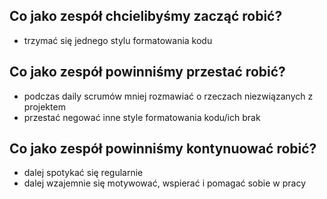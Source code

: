 ## Co jako zespół chcielibyśmy zacząć robić? 
* trzymać się jednego stylu formatowania kodu

## Co jako zespół powinniśmy przestać robić?
* podczas daily scrumów mniej rozmawiać o rzeczach niezwiązanych z projektem
* przestać negować inne style formatowania kodu/ich brak

## Co jako zespół powinniśmy kontynuować robić?
* dalej spotykać się regularnie
* dalej wzajemnie się motywować, wspierać i pomagać sobie w pracy
